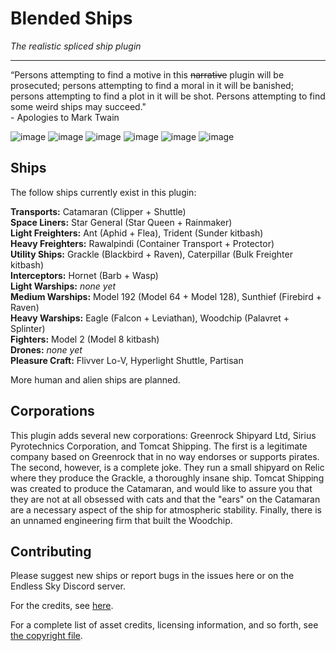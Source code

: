 # Blended Ships

_The realistic spliced ship plugin_

---

“Persons attempting to find a motive in this ~~narrative~~ plugin will be prosecuted; persons attempting to find a moral in it will be banished; persons attempting to find a plot in it will be shot. Persons attempting to find some weird ships may succeed."  
\- Apologies to Mark Twain

![image](https://badgen.net/github/release/mOctave/blended-ships)
![image](https://badgen.net/github/license/mOctave/blended-ships)
![image](https://badgen.net/github/assets-dl/mOctave/blended-ships)
![image](https://badgen.net/github/milestones/mOctave/blended-ships/1.1)
![image](https://badgen.net/github/checks/mOctave/blended-ships/main/spellcheck)
![image](https://badgen.net/github/checks/mOctave/blended-ships/main/test-parse?label=parsing)

## Ships

The follow ships currently exist in this plugin:

__Transports:__ Catamaran (Clipper + Shuttle)  
__Space Liners:__ Star General (Star Queen + Rainmaker)  
__Light Freighters:__ Ant (Aphid + Flea), Trident (Sunder kitbash)  
__Heavy Freighters:__ Rawalpindi (Container Transport + Protector)  
__Utility Ships:__ Grackle (Blackbird + Raven), Caterpillar (Bulk Freighter kitbash)  
__Interceptors:__ Hornet (Barb + Wasp)  
__Light Warships:__ _none yet_  
__Medium Warships:__ Model 192 (Model 64 + Model 128), Sunthief (Firebird + Raven)  
__Heavy Warships:__ Eagle (Falcon + Leviathan), Woodchip (Palavret + Splinter)  
__Fighters:__ Model 2 (Model 8 kitbash)  
__Drones:__ _none yet_  
__Pleasure Craft:__ Flivver Lo-V, Hyperlight Shuttle, Partisan

More human and alien ships are planned.

## Corporations

This plugin adds several new corporations: Greenrock Shipyard Ltd, Sirius Pyrotechnics Corporation, and Tomcat Shipping. The first is a legitimate company based on Greenrock that in no way endorses or supports pirates. The second, however, is a complete joke. They run a small shipyard on Relic where they produce the Grackle, a thoroughly insane ship. Tomcat Shipping was created to produce the Catamaran, and would like to assure you that they are not at all obsessed with cats and that the "ears" on the Catamaran are a necessary aspect of the ship for atmospheric stability. Finally, there is an unnamed engineering firm that built the Woodchip.

## Contributing

Please suggest new ships or report bugs in the issues here or on the Endless Sky Discord server.

For the credits, see [here](credits.txt).

For a complete list of asset credits, licensing information, and so forth, see [the copyright file](copyright).
